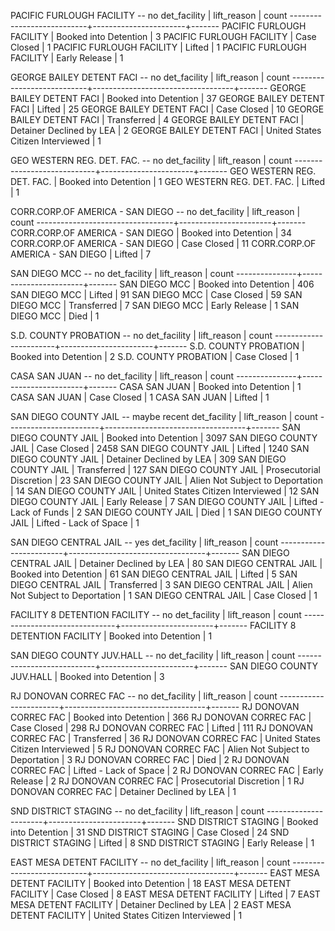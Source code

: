 PACIFIC FURLOUGH FACILITY -- no
       det_facility        |      lift_reason      | count
---------------------------+-----------------------+-------
 PACIFIC FURLOUGH FACILITY | Booked into Detention |     3
 PACIFIC FURLOUGH FACILITY | Case Closed           |     1
 PACIFIC FURLOUGH FACILITY | Lifted                |     1
 PACIFIC FURLOUGH FACILITY | Early Release         |     1

GEORGE BAILEY DETENT FACI -- no
       det_facility        |            lift_reason            | count
---------------------------+-----------------------------------+-------
 GEORGE BAILEY DETENT FACI | Booked into Detention             |    37
 GEORGE BAILEY DETENT FACI | Lifted                            |    25
 GEORGE BAILEY DETENT FACI | Case Closed                       |    10
 GEORGE BAILEY DETENT FACI | Transferred                       |     4
 GEORGE BAILEY DETENT FACI | Detainer Declined by LEA          |     2
 GEORGE BAILEY DETENT FACI | United States Citizen Interviewed |     1

GEO WESTERN REG. DET. FAC. -- no
        det_facility        |      lift_reason      | count
----------------------------+-----------------------+-------
 GEO WESTERN REG. DET. FAC. | Booked into Detention |     1
 GEO WESTERN REG. DET. FAC. | Lifted                |     1

CORR.CORP.OF AMERICA - SAN DIEGO -- no
           det_facility           |      lift_reason      | count
----------------------------------+-----------------------+-------
 CORR.CORP.OF AMERICA - SAN DIEGO | Booked into Detention |    34
 CORR.CORP.OF AMERICA - SAN DIEGO | Case Closed           |    11
 CORR.CORP.OF AMERICA - SAN DIEGO | Lifted                |     7

SAN DIEGO MCC -- no
 det_facility  |      lift_reason      | count
---------------+-----------------------+-------
 SAN DIEGO MCC | Booked into Detention |   406
 SAN DIEGO MCC | Lifted                |    91
 SAN DIEGO MCC | Case Closed           |    59
 SAN DIEGO MCC | Transferred           |     7
 SAN DIEGO MCC | Early Release         |     1
 SAN DIEGO MCC | Died                  |     1

S.D. COUNTY PROBATION -- no
     det_facility      |      lift_reason      | count
-----------------------+-----------------------+-------
 S.D. COUNTY PROBATION | Booked into Detention |     2
 S.D. COUNTY PROBATION | Case Closed           |     1

CASA SAN JUAN -- no
 det_facility  |      lift_reason      | count
---------------+-----------------------+-------
 CASA SAN JUAN | Booked into Detention |     1
 CASA SAN JUAN | Case Closed           |     1
 CASA SAN JUAN | Lifted                |     1

SAN DIEGO COUNTY JAIL -- maybe recent
     det_facility      |            lift_reason            | count
-----------------------+-----------------------------------+-------
 SAN DIEGO COUNTY JAIL | Booked into Detention             |  3097
 SAN DIEGO COUNTY JAIL | Case Closed                       |  2458
 SAN DIEGO COUNTY JAIL | Lifted                            |  1240
 SAN DIEGO COUNTY JAIL | Detainer Declined by LEA          |   309
 SAN DIEGO COUNTY JAIL | Transferred                       |   127
 SAN DIEGO COUNTY JAIL | Prosecutorial Discretion          |    23
 SAN DIEGO COUNTY JAIL | Alien Not Subject to Deportation  |    14
 SAN DIEGO COUNTY JAIL | United States Citizen Interviewed |    12
 SAN DIEGO COUNTY JAIL | Early Release                     |     7
 SAN DIEGO COUNTY JAIL | Lifted - Lack of Funds            |     2
 SAN DIEGO COUNTY JAIL | Died                              |     1
 SAN DIEGO COUNTY JAIL | Lifted - Lack of Space            |     1

SAN DIEGO CENTRAL JAIL -- yes
      det_facility      |           lift_reason            | count
------------------------+----------------------------------+-------
 SAN DIEGO CENTRAL JAIL | Detainer Declined by LEA         |    80
 SAN DIEGO CENTRAL JAIL | Booked into Detention            |    61
 SAN DIEGO CENTRAL JAIL | Lifted                           |     5
 SAN DIEGO CENTRAL JAIL | Transferred                      |     3
 SAN DIEGO CENTRAL JAIL | Alien Not Subject to Deportation |     1
 SAN DIEGO CENTRAL JAIL | Case Closed                      |     1

FACILITY 8 DETENTION FACILITY -- no
         det_facility          |      lift_reason      | count
-------------------------------+-----------------------+-------
 FACILITY 8 DETENTION FACILITY | Booked into Detention |     1

SAN DIEGO COUNTY JUV.HALL -- no
       det_facility        |      lift_reason      | count
---------------------------+-----------------------+-------
 SAN DIEGO COUNTY JUV.HALL | Booked into Detention |     3

RJ DONOVAN CORREC FAC -- no
     det_facility      |            lift_reason            | count
-----------------------+-----------------------------------+-------
 RJ DONOVAN CORREC FAC | Booked into Detention             |   366
 RJ DONOVAN CORREC FAC | Case Closed                       |   298
 RJ DONOVAN CORREC FAC | Lifted                            |   111
 RJ DONOVAN CORREC FAC | Transferred                       |    36
 RJ DONOVAN CORREC FAC | United States Citizen Interviewed |     5
 RJ DONOVAN CORREC FAC | Alien Not Subject to Deportation  |     3
 RJ DONOVAN CORREC FAC | Died                              |     2
 RJ DONOVAN CORREC FAC | Lifted - Lack of Space            |     2
 RJ DONOVAN CORREC FAC | Early Release                     |     2
 RJ DONOVAN CORREC FAC | Prosecutorial Discretion          |     1
 RJ DONOVAN CORREC FAC | Detainer Declined by LEA          |     1

SND DISTRICT STAGING -- no
     det_facility     |      lift_reason      | count
----------------------+-----------------------+-------
 SND DISTRICT STAGING | Booked into Detention |    31
 SND DISTRICT STAGING | Case Closed           |    24
 SND DISTRICT STAGING | Lifted                |     8
 SND DISTRICT STAGING | Early Release         |     1

EAST MESA DETENT FACILITY -- no
       det_facility        |            lift_reason            | count
---------------------------+-----------------------------------+-------
 EAST MESA DETENT FACILITY | Booked into Detention             |    18
 EAST MESA DETENT FACILITY | Case Closed                       |     8
 EAST MESA DETENT FACILITY | Lifted                            |     7
 EAST MESA DETENT FACILITY | Detainer Declined by LEA          |     2
 EAST MESA DETENT FACILITY | United States Citizen Interviewed |     1
